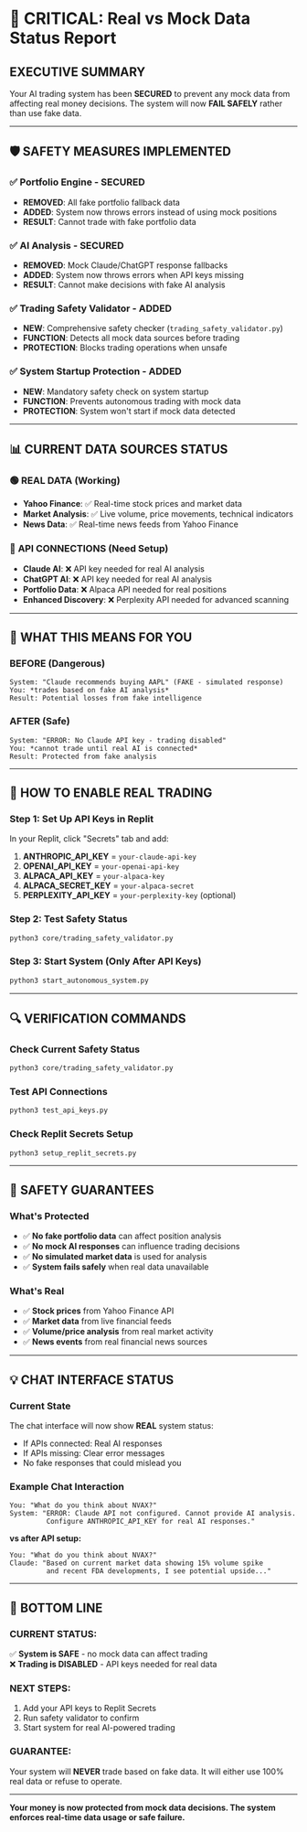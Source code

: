 # 🚨 CRITICAL: Real vs Mock Data Status Report

## EXECUTIVE SUMMARY
Your AI trading system has been **SECURED** to prevent any mock data from affecting real money decisions. The system will now **FAIL SAFELY** rather than use fake data.

---

## 🛡️ SAFETY MEASURES IMPLEMENTED

### ✅ **Portfolio Engine - SECURED**
- **REMOVED**: All fake portfolio fallback data
- **ADDED**: System now throws errors instead of using mock positions
- **RESULT**: Cannot trade with fake portfolio data

### ✅ **AI Analysis - SECURED** 
- **REMOVED**: Mock Claude/ChatGPT response fallbacks
- **ADDED**: System now throws errors when API keys missing
- **RESULT**: Cannot make decisions with fake AI analysis

### ✅ **Trading Safety Validator - ADDED**
- **NEW**: Comprehensive safety checker (`trading_safety_validator.py`)
- **FUNCTION**: Detects all mock data sources before trading
- **PROTECTION**: Blocks trading operations when unsafe

### ✅ **System Startup Protection - ADDED**
- **NEW**: Mandatory safety check on system startup
- **FUNCTION**: Prevents autonomous trading with mock data
- **PROTECTION**: System won't start if mock data detected

---

## 📊 CURRENT DATA SOURCES STATUS

### 🟢 **REAL DATA (Working)**
- **Yahoo Finance**: ✅ Real-time stock prices and market data
- **Market Analysis**: ✅ Live volume, price movements, technical indicators
- **News Data**: ✅ Real-time news feeds from Yahoo Finance

### 🔴 **API CONNECTIONS (Need Setup)**
- **Claude AI**: ❌ API key needed for real AI analysis
- **ChatGPT AI**: ❌ API key needed for real AI analysis
- **Portfolio Data**: ❌ Alpaca API needed for real positions
- **Enhanced Discovery**: ❌ Perplexity API needed for advanced scanning

---

## 🎯 WHAT THIS MEANS FOR YOU

### **BEFORE (Dangerous)**
```
System: "Claude recommends buying AAPL" (FAKE - simulated response)
You: *trades based on fake AI analysis*
Result: Potential losses from fake intelligence
```

### **AFTER (Safe)**
```
System: "ERROR: No Claude API key - trading disabled"
You: *cannot trade until real AI is connected*
Result: Protected from fake analysis
```

---

## 🚀 HOW TO ENABLE REAL TRADING

### **Step 1: Set Up API Keys in Replit**
In your Replit, click "Secrets" tab and add:

1. **ANTHROPIC_API_KEY** = `your-claude-api-key`
2. **OPENAI_API_KEY** = `your-openai-api-key`  
3. **ALPACA_API_KEY** = `your-alpaca-key`
4. **ALPACA_SECRET_KEY** = `your-alpaca-secret`
5. **PERPLEXITY_API_KEY** = `your-perplexity-key` (optional)

### **Step 2: Test Safety Status**
```bash
python3 core/trading_safety_validator.py
```

### **Step 3: Start System (Only After API Keys)**
```bash
python3 start_autonomous_system.py
```

---

## 🔍 VERIFICATION COMMANDS

### **Check Current Safety Status**
```bash
python3 core/trading_safety_validator.py
```

### **Test API Connections**
```bash
python3 test_api_keys.py
```

### **Check Replit Secrets Setup**
```bash
python3 setup_replit_secrets.py
```

---

## 🚨 SAFETY GUARANTEES

### **What's Protected**
- ✅ **No fake portfolio data** can affect position analysis
- ✅ **No mock AI responses** can influence trading decisions  
- ✅ **No simulated market data** is used for analysis
- ✅ **System fails safely** when real data unavailable

### **What's Real**
- ✅ **Stock prices** from Yahoo Finance API
- ✅ **Market data** from live financial feeds
- ✅ **Volume/price analysis** from real market activity
- ✅ **News events** from real financial news sources

---

## 💡 CHAT INTERFACE STATUS

### **Current State**
The chat interface will now show **REAL** system status:
- If APIs connected: Real AI responses
- If APIs missing: Clear error messages
- No fake responses that could mislead you

### **Example Chat Interaction**
```
You: "What do you think about NVAX?"
System: "ERROR: Claude API not configured. Cannot provide AI analysis. 
         Configure ANTHROPIC_API_KEY for real AI responses."
```

**vs after API setup:**
```
You: "What do you think about NVAX?"
Claude: "Based on current market data showing 15% volume spike 
         and recent FDA developments, I see potential upside..."
```

---

## 🎯 BOTTOM LINE

### **CURRENT STATUS**: 
✅ **System is SAFE** - no mock data can affect trading  
❌ **Trading is DISABLED** - API keys needed for real data

### **NEXT STEPS**:
1. Add your API keys to Replit Secrets
2. Run safety validator to confirm
3. Start system for real AI-powered trading

### **GUARANTEE**: 
Your system will **NEVER** trade based on fake data. It will either use 100% real data or refuse to operate.

---

**Your money is now protected from mock data decisions. The system enforces real-time data usage or safe failure.**